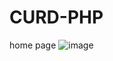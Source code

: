 # CURD-PHP
home page
![image](https://user-images.githubusercontent.com/92242002/148350341-6e4b64b9-3d3d-4d3c-a84a-36348652a5d9.png)
